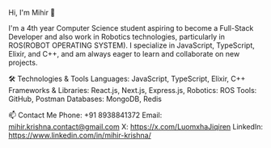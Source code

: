 Hi, I'm Mihir 👋

I'm a 4th year Computer Science student aspiring to become a Full-Stack Developer and also work in Robotics technologies, particularly in ROS(ROBOT OPERATING SYSTEM). I specialize in JavaScript, TypeScript, Elixir, and C++, and am always eager to learn and collaborate on new projects.

🛠️ Technologies & Tools
Languages: JavaScript, TypeScript, Elixir, C++
Frameworks & Libraries: React.js, Next.js, Express.js, 
Robotics: ROS
Tools: GitHub, Postman
Databases: MongoDB, Redis

📫 Contact Me
Phone: +91 8938841372
Email: mihir.krishna.contact@gmail.com
X: https://x.com/LuomxhaJiqiren
LinkedIn: https://www.linkedin.com/in/mihir-krishna/

